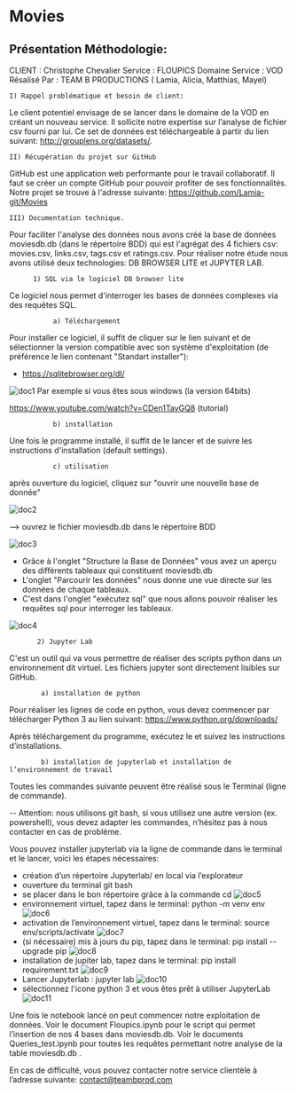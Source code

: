 # Movies


## Présentation Méthodologie:

CLIENT : Christophe Chevalier
Service : FLOUPICS
Domaine Service  : VOD
Résalisé Par : TEAM B PRODUCTIONS ( Lamia, Alicia, Matthias, Mayel)

    I) Rappel problématique et besoin de client:
Le client potentiel envisage de se lancer dans le domaine de la VOD en créant un nouveau service.
Il sollicite notre expertise sur l’analyse de fichier csv fourni par lui.
Ce set de données est téléchargeable à partir du lien suivant: <http://grouplens.org/datasets/>.
    
    II) Récupération du projet sur GitHub

GitHub est une application web performante pour le travail collaboratif.
Il faut se créer un compte GitHub pour pouvoir profiter de ses fonctionnalités.
Notre projet se trouve à l'adresse suivante:
https://github.com/Lamia-git/Movies

    III) Documentation technique.

Pour faciliter l'analyse des données nous avons créé la base de données moviesdb.db (dans le répertoire BDD) qui est l'agrégat des 4 fichiers csv: movies.csv, links.csv, tags.csv et ratings.csv.
Pour réaliser notre étude nous avons utilisé deux technologies: DB BROWSER LITE et JUPYTER LAB.

          1) SQL via le logiciel DB browser lite

Ce logiciel nous permet d'interroger les bases de données complexes via des requêtes SQL.

               a) Téléchargement

Pour installer ce logiciel, il suffit de cliquer sur le lien suivant et de sélectionner la version compatible avec son système d'exploitation (de préférence le lien contenant "Standart installer"):
- https://sqlitebrowser.org/dl/

![doc1](images_readme/doctechinsta1.png)
Par exemple si vous êtes sous  windows (la version 64bits)

https://www.youtube.com/watch?v=CDen1TavGQ8 (tutorial)

               b) installation

Une fois le programme installé, il suffit de le lancer et de suivre les instructions d'installation (default settings).

               c) utilisation

après ouverture du logiciel, cliquez sur "ouvrir une nouvelle base de donnée"

![doc2](images_readme/doctechinsta2.png)

--> ouvrez le fichier moviesdb.db dans le répertoire BDD

![doc3](images_readme/doctechinsta3.png)

   - Grâce à l'onglet "Structure la Base de Données" vous avez un aperçu des différents tableaux qui constituent moviesdb.db
   - L'onglet "Parcourir les données" nous donne une vue directe sur les données de chaque tableaux.
   - C'est dans l'onglet "exécutez sql" que nous allons pouvoir réaliser les requêtes sql pour interroger les tableaux.
   
![doc4](images_readme/doctechinsta4.png)

           2) Jupyter Lab         

C'est un outil qui va vous permettre de réaliser des scripts python dans un environnement dit virtuel.
Les fichiers jupyter sont directement lisibles sur GitHub.

            a) installation de python

Pour réaliser les lignes de code en python, vous devez commencer par télécharger Python 3 au lien suivant:
https://www.python.org/downloads/

Après téléchargement du programme, exécutez le et suivez les instructions d’installations.

            b) installation de jupyterlab et installation de l’environnement de travail

Toutes les commandes suivante peuvent être réalisé sous le Terminal (ligne de commande).

-- Attention: nous utilisons git bash, si vous utilisez une autre version (ex. powershell), vous devez adapter les commandes, n’hésitez pas à nous contacter en cas de problème.          

Vous pouvez installer jupyterlab via la ligne de commande dans le terminal et le lancer, voici les étapes nécessaires:

 - création d’un répertoire Jupyterlab/ en local via l’explorateur
 - ouverture du terminal git bash
 - se placer dans le bon répertoire grâce à la commande cd
 ![doc5](images_readme/doctechinsta5.png)
 - environnement virtuel, tapez dans le terminal: python -m venv env 
 ![doc6](images_readme/doctechinsta6.png)
 - activation de l’environnement virtuel, tapez dans le terminal: source env/scripts/activate
 ![doc7](images_readme/doctechinsta7.png)
 - (si nécessaire) mis à jours du pip, tapez dans le terminal: pip install --upgrade pip
 ![doc8](images_readme/doctechinsta8.png)
 - installation de jupiter lab, tapez dans le terminal: pip install requirement.txt
 ![doc9](images_readme/doctechinsta9.png)
 - Lancer Jupyterlab : jupyter lab
 ![doc10](images_readme/doctechinsta10.png)
 - sélectionnez l'icone python 3 et vous êtes prêt à utiliser JupyterLab
 ![doc11](images_readme/doctechinsta11.png)
 
Une fois le notebook lancé on peut commencer notre exploitation de données. 
Voir le document Floupics.ipynb pour le script qui permet l’insertion de nos 4 bases dans moviesdb.db. 
Voir le documents Queries_test.ipynb pour toutes les requêtes permettant notre analyse de la table moviesdb.db . 

En cas de difficulté, vous pouvez contacter notre service clientèle à l’adresse suivante: contact@teambprod.com 










